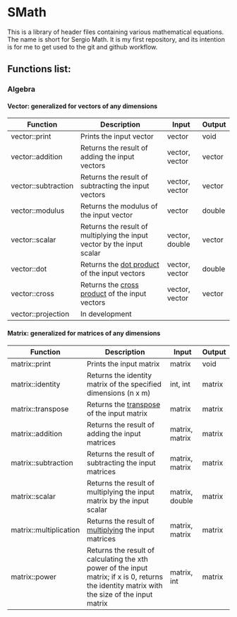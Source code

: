 # SMath
This is a library of header files containing various mathematical equations. The name is short for Sergio Math.
It is my first repository, and its intention is for me to get used to the git and github workflow.

## Functions list:
### Algebra
#### Vector: generalized for vectors of any dimensions
| Function              | Description                                                            | Input          | Output |
|-----------------------|------------------------------------------------------------------------|----------------|--------|
| vector::print          | Prints the input vector                                                | vector         | void   |
| vector::addition       | Returns the result of adding the input vectors                         | vector, vector | vector |
| vector::subtraction    | Returns the result of subtracting the input vectors                    | vector, vector | vector |
| vector::modulus        | Returns the modulus of the input vector                                | vector         | double |
| vector::scalar         | Returns the result of multiplying the input vector by the input scalar | vector, double | vector |
| vector::dot            | Returns the [dot product](https://en.wikipedia.org/wiki/Dot_product) of the input vectors | vector, vector | double |
| vector::cross          | Returns the [cross product](https://en.wikipedia.org/wiki/Cross_product) of the input vectors | vector, vector | vector |
| vector::projection     | In development             |                |        |

#### Matrix: generalized for matrices of any dimensions
| Function              | Description                                                            | Input          | Output |
|-----------------------|------------------------------------------------------------------------|----------------|--------|
| matrix::print          | Prints the input matrix                                                | matrix         | void   |
| matrix::identity       | Returns the identity matrix of the specified dimensions (n x m)        | int, int       | matrix |
| matrix::transpose      | Returns the [transpose](https://en.wikipedia.org/wiki/Transpose) of the input matrix | matrix | matrix |
| matrix::addition       | Returns the result of adding the input matrices                        | matrix, matrix | matrix |
| matrix::subtraction    | Returns the result of subtracting the input matrices                   | matrix, matrix | matrix |
| matrix::scalar         | Returns the result of multiplying the input matrix by the input scalar | matrix, double | matrix |
| matrix::multiplication | Returns the result of [multiplying](https://en.wikipedia.org/wiki/Matrix_multiplication) the input matrices | matrix, matrix | matrix |
| matrix::power          | Returns the result of calculating the xth power of the input matrix; if x is 0, returns the identity matrix with the size of the input matrix | matrix, int    | matrix |

